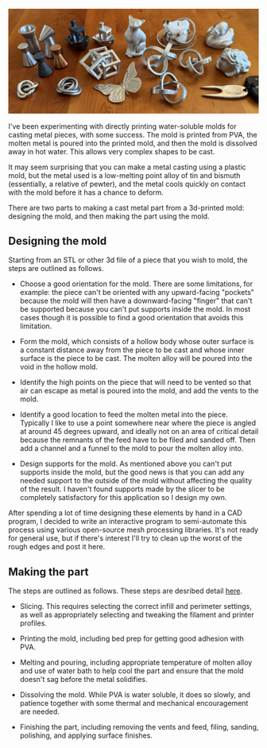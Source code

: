 ![all](pics/all.jpg)

I've been experimenting with directly printing water-soluble molds for
casting metal pieces, with some success. The mold is printed from PVA,
the molten metal is poured into the printed mold, and then the mold is
dissolved away in hot water. This allows very complex shapes to be
cast.

It may seem surprising that you can make a metal casting using a
plastic mold, but the metal used is a low-melting point alloy of tin
and bismuth (essentially, a relative of pewter), and the metal cools
quickly on contact with the mold before it has a chance to deform.

There are two parts to making a cast metal part from a 3d-printed
mold: designing the mold, and then making the part using the mold.

## Designing the mold

Starting from an STL or other 3d file of a piece that you wish to mold,
the steps are outlined as follows.

* Choose a good orientation for the mold. There are some limitations,
  for example: the piece can't be oriented with any upward-facing
  "pockets" because the mold will then have a downward-facing "finger"
  that can't be supported because you can't put supports inside the
  mold. In most cases though it is possible to find a good orientation
  that avoids this limitation.

* Form the mold, which consists of a hollow body whose outer surface
  is a constant distance away from the piece to be cast and whose
  inner surface is the piece to be cast. The molten alloy will be
  poured into the void in the hollow mold.

* Identify the high points on the piece that will need to be vented so
  that air can escape as metal is poured into the mold, and add the
  vents to the mold.

* Identify a good location to feed the molten metal into the
  piece. Typically I like to use a point somewhere near where the
  piece is angled at around 45 degrees upward, and ideally not on an
  area of critical detail because the remnants of the feed have to be
  filed and sanded off. Then add a channel and a funnel to the mold to
  pour the molten alloy into.

* Design supports for the mold. As mentioned above you can't put
  supports inside the mold, but the good news is that you can add any
  needed support to the outside of the mold without affecting the
  quality of the result. I haven't found supports made by the slicer
  to be completely satisfactory for this application so I design my
  own.

After spending a lot of time designing these elements by hand in a CAD
program, I decided to write an interactive program to semi-automate
this process using various open-source mesh processing libraries. It's
not ready for general use, but if there's interest I'll try to clean
up the worst of the rough edges and post it here.

## Making the part

The steps are outlined as follows. These steps are desribed detail
[here](MAKING.md).

* Slicing. This requires selecting the correct infill and perimeter
  settings, as well as appropriately selecting and tweaking the
  filament and printer profiles.

* Printing the mold, including bed prep for getting good adhesion with
  PVA.

* Melting and pouring, including appropriate temperature of molten
  alloy and use of water bath to help cool the part and ensure that
  the mold doesn't sag before the metal solidifies.

* Dissolving the mold. While PVA is water soluble, it does so slowly,
  and patience together with some thermal and mechanical encouragement
  are needed.

* Finishing the part, including removing the vents and feed, filing,
  sanding, polishing, and applying surface finishes.
  

